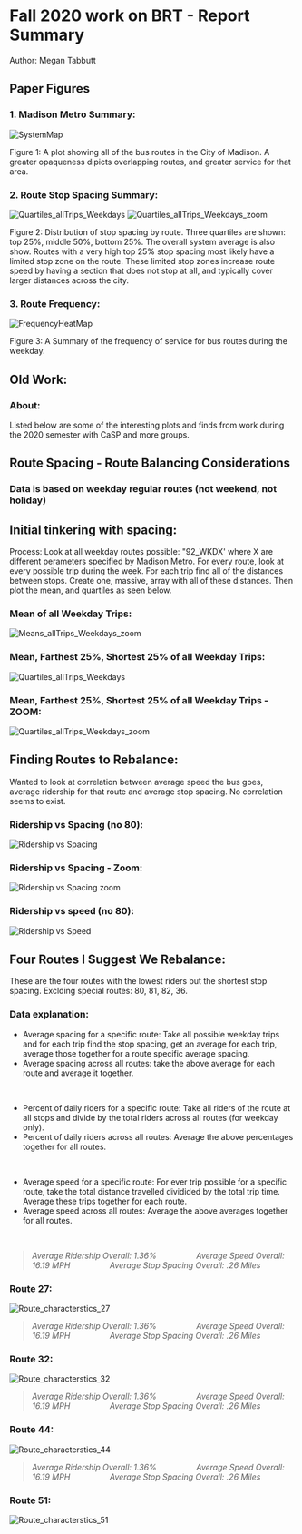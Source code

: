 # Fall 2020 work on BRT - Report Summary

Author: Megan Tabbutt

## Paper Figures

### 1. Madison Metro Summary:

![SystemMap](PaperFigures/SystemMap.png)

Figure 1: A plot showing all of the bus routes in the City of Madison. A greater opaqueness dipicts overlapping routes, and greater service for that area. 


### 2. Route Stop Spacing Summary:

![Quartiles_allTrips_Weekdays](PaperFigures/Quartiles_allTrips_Weekdays.png)
![Quartiles_allTrips_Weekdays_zoom](PaperFigures/Quartiles_allTrips_Weekdays_zoom.png)

Figure 2: Distribution of stop spacing by route. Three quartiles are shown: top 25%, middle 50%, bottom 25%. The overall system average is also show. Routes with a very high top 25% stop spacing most likely have a limited stop zone on the route. These limited stop zones increase route speed by having a section that does not stop at all, and typically cover larger distances across the city. 

### 3. Route Frequency:

![FrequencyHeatMap](PaperFigures/FrequencyHeatMap.png)

Figure 3: A Summary of the frequency of service for bus routes during the weekday. 



## Old Work: 

### About:
 Listed below are some of the interesting plots and finds from work during the 2020 semester with CaSP and more groups. 
 
 

## Route Spacing - Route Balancing Considerations

### Data is based on weekday regular routes (not weekend, not holiday)
 
## Initial tinkering with spacing: 

Process: Look at all weekday routes possible: "92_WKDX' where X are different perameters specified by Madison Metro. For every route, look at every possible trip during the week. For each trip find all of the distances between stops. Create one, massive, array with all of these distances. Then plot the mean, and quartiles as seen below.

### Mean of all Weekday Trips:
![Means_allTrips_Weekdays_zoom](Figures/Means_allTrips_Weekdays_zoom.png)

### Mean, Farthest 25%, Shortest 25% of all Weekday Trips:
![Quartiles_allTrips_Weekdays](Figures/Quartiles_allTrips_Weekdays.png)

### Mean, Farthest 25%, Shortest 25% of all Weekday Trips - ZOOM:
![Quartiles_allTrips_Weekdays_zoom](Figures/Quartiles_allTrips_Weekdays_zoom.png)


## Finding Routes to Rebalance:

Wanted to look at correlation between average speed the bus goes, average ridership for that route and average stop spacing. No correlation seems to exist. 

### Ridership vs Spacing (no 80):
![Ridership vs Spacing](Figures/Correlation_Ridership_Stop-Spacing_no80.png)

### Ridership vs Spacing - Zoom:
![Ridership vs Spacing zoom](Figures/Lowest_ridership_closest_stop_spacing.png)

### Ridership vs speed (no 80):
![Ridership vs Speed](Figures/Correlation__Ridership_Speed_no80.png)




## Four Routes I Suggest We Rebalance:

These are the four routes with the lowest riders but the shortest stop spacing. Exclding special routes: 80, 81, 82, 36. 

### Data explanation: 
- Average spacing for a specific route: Take all possible weekday trips and for each trip find the stop spacing, get an average for each trip, average those together for a route specific average spacing. 
- Average spacing across all routes: take the above average for each route and average it together. 

</br>

- Percent of daily riders for a specific route: Take all riders of the route at all stops and divide by the total riders across all routes (for weekday only). 
- Percent of daily riders across all routes: Average the above percentages together for all routes.

</br>

- Average speed for a specific route: For ever trip possible for a specific route, take the total distance travelled dividided by the total trip time. Average these trips together for each route. 
- Average speed across all routes: Average the above averages together for all routes.

</br>

> _Average Ridership Overall: 1.36%     Average Speed Overall: 16.19 MPH     Average Stop Spacing Overall: .26 Miles_
### Route 27:
![Route_characterstics_27](Figures/Route_characterstics_27.png)

> _Average Ridership Overall: 1.36%     Average Speed Overall: 16.19 MPH     Average Stop Spacing Overall: .26 Miles_
### Route 32:
![Route_characterstics_32](Figures/Route_characterstics_32.png)

> _Average Ridership Overall: 1.36%     Average Speed Overall: 16.19 MPH     Average Stop Spacing Overall: .26 Miles_
### Route 44:
![Route_characterstics_44](Figures/Route_characterstics_44.png)

> _Average Ridership Overall: 1.36%     Average Speed Overall: 16.19 MPH     Average Stop Spacing Overall: .26 Miles_
### Route 51:
![Route_characterstics_51](Figures/Route_characterstics_51.png)
